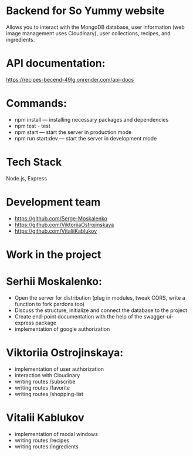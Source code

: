 # Backend for So Yummy website
Allows you to interact with the MongoDB database, user information (web image management uses Cloudinary), user collections, recipes, and ingredients.
# API documentation:
https://recipes-becend-49lg.onrender.com/api-docs
# Commands:
* npm install — installing necessary packages and dependencies
* npm test - test
* npm start — start the server in production mode
* npm run start:dev — start the server in development mode
# Tech Stack
Node.js, Express
# Development team
* https://github.com/Serge-Moskalenko
* https://github.com/ViktoriiaOstrojinskaya
* https://github.com/VitaliiKablukov
# Work in the project
# Serhii Moskalenko:
* Open the server for distribution (plug in modules, tweak CORS, write a function to fork pardons too)
* Discuss the structure, initialize and connect the database to the project
* Create end-point documentation with the help of the swagger-ui-express package
* implementation of google authorization
# Viktoriia Ostrojinskaya:
* implementation of user authorization
* interaction with Cloudinary
* writing routes /subscribe
* writing routes /favorite
* writing routes /shopping-list
# Vitalii Kablukov
* implementation of modal windows
* writing routes /recipes
* writing routes /ingredients
